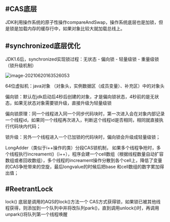 ## #CAS底层

JDK利用操作系统的原子性操作compareAndSwap，操作系统底层也是加锁，但是锁是加载内存的缓存行中，如果对象比较大就加载总线上。



## #synchronized底层优化

JDK1.6后，synchronized实现锁过程：无状态 - 偏向锁 - 轻量级锁 - 重量级锁 （锁升级机制）

![image-20210620163526053](C:\Users\ziqian_luo\AppData\Roaming\Typora\typora-user-images\image-20210620163526053.png)

64位虚拟机：java对象 （对象头，实例数据区（成员变量）、补充区）中的对象头

偏向锁：默认在jdk启动后4秒后创建的对象，才是偏向锁状态，4秒前的是无状态，如果无状态对象需要锁升级，直接升级为轻量级锁

偏向锁原理：同一个线程进入同一个同步代码块时，第一次进入会在对象内部记录一个线程id，如果同一个线程再次进入，判断这个线程id是否相同，相同就直接执行代码块内代码；

锁升级：另外一个线程进入一个已加锁的代码块时，偏向锁会升级成轻量级锁；



LongAdder（类似于i++操作的类）分段CAS锁机制， 如果多个线程争抢时，多个线程执行increament()（i++），程序会建一个cell数组（根据线程数量自动扩容数组或者回收数组），多个线程的increament操作分散到各个cell上，降低了变量的CAS争抢带来的空旋，最后longvalue的时候后把base 和cell数组的数字累加得出值；



## #ReetrantLock

lock() 底层是调用的AQS的lock()方法一个 CAS方式获得锁，如果锁已被其他线程获得，则添加到一个队列中并将改队列park()，直到调用unlock()时，再调用unpark()将队列第一个线程唤醒